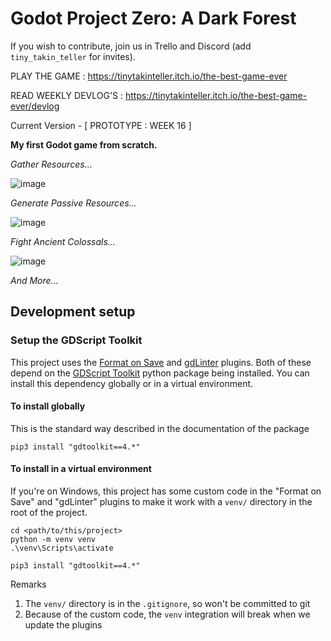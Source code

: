 # Godot Project Zero: A Dark Forest

If you wish to contribute, join us in Trello and Discord (add `tiny_takin_teller` for invites).

PLAY THE GAME : https://tinytakinteller.itch.io/the-best-game-ever

READ WEEKLY DEVLOG'S : https://tinytakinteller.itch.io/the-best-game-ever/devlog

Current Version - [ PROTOTYPE : WEEK 16 ]

**My first Godot game from scratch.**

*Gather Resources...*

![image](https://github.com/TinyTakinTeller/GodotProjectZero/assets/155020210/09a90a5c-b271-4623-ae7b-e0c439c6546a)

*Generate Passive Resources...*

![image](https://github.com/TinyTakinTeller/GodotProjectZero/assets/155020210/e9805710-b03b-4b6f-ade8-f7c85461d46c)

*Fight Ancient Colossals...*

![image](https://github.com/TinyTakinTeller/GodotProjectZero/assets/155020210/9b62ac2a-db9b-470e-9178-d85e1c033ca4)

*And More...*


## Development setup

### Setup the GDScript Toolkit
This project uses the [Format on Save](https://github.com/ryan-haskell/gdformat-on-save) and [gdLinter](https://github.com/el-falso/gdlinter) plugins.
Both of these depend on the [GDScript Toolkit](https://github.com/Scony/godot-gdscript-toolkit) python package being installed.
You can install this dependency globally or in a virtual environment.

#### To install globally
This is the standard way described in the documentation of the package
```
pip3 install "gdtoolkit==4.*"
```

#### To install in a virtual environment
If you're on Windows, this project has some custom code in the "Format on Save" and "gdLinter" plugins to make it work with a `venv/` directory in the root of the project.
```
cd <path/to/this/project>
python -m venv venv
.\venv\Scripts\activate

pip3 install "gdtoolkit==4.*"
```
Remarks 
1. The `venv/` directory is in the `.gitignore`, so won't be committed to git
2. Because of the custom code, the `venv` integration will break when we update the plugins

